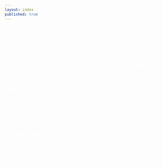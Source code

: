 ```yaml
---
layout: index
published: true
---
```

<head>
<link rel="stylesheet" href="https://cdn.jsdelivr.net/npm/sweetalert2@11.0.20/dist/sweetalert2.min.css">
</head>
  <body>
<b><font color="white">ℹ️ Introduction</font></b>

<font color="white">Welcome to our course dedicated to assisting men in achieving their goals of increasing their penis size. Our course focuses on sharing and discussing various penis enlargement practices, techniques, and products. With input from the knowledgeable BD and his colleagues, we aim to provide a safe and informative space where you can learn and embark on your growth journey with ease. Join us in the pursuit of a larger, more confident you!</font>

<br> 

<b><font color="white">🆘 Need some help</font></b>

<font color="white">Are you struggling to find the most suitable routine for your PE goals? Look no further! Here, we have curated a comprehensive selection of exercises to help you determine the most optimal regimen for maximizing your growth potential.</font>

<br> 

<b><font color="white">📈 Results of this course</font></b>

<font color="white">Upon completing this course, you will gain comprehensive knowledge on effective and safe methods to enhance both the length and girth of your penis. We equip you with the necessary information to achieve your desired growth goals using the most optimal approaches.</font>
<script src="https://cdn.jsdelivr.net/npm/sweetalert2@11.0.20/dist/sweetalert2.all.min.js"></script>
  <script>
    async function verify() {
      const { value: accept } = await Swal.fire({
        title: 'Terms and Conditions',
        input: 'checkbox',
        inputValue: 1,
        inputPlaceholder: 'I agree with the terms and conditions',
        confirmButtonText: 'Continue <i class="fa fa-arrow-right"></i>',
        allowOutsideClick: false, // Prevent clicking outside the alert
        inputValidator: (result) => {
          return !result && 'You need to agree with T&C';
        }
      });

      if (accept) {
        const adminpass = "admin";
        const { value: password } = await Swal.fire({
          title: 'Enter Auth Token',
          input: 'password',
          inputLabel: 'Authentication',
          inputPlaceholder: 'Enter your auth token',
          inputAttributes: {
            maxlength: 10,
            autocapitalize: 'off',
            autocorrect: 'off'
          },
          allowOutsideClick: false, // Prevent clicking outside the alert
          inputValidator: (result) => {
            return !result && 'Auth token is required';
          }
        });

        if (password !== adminpass) {
          Swal.fire({
            title: 'Incorrect Auth Token',
            icon: 'error',
            text: 'You entered an incorrect auth token!',
            showConfirmButton: false,
            timer: 2000
          }).then(() => {
            window.location.replace("https://google.com");
          });
        }
      }
    }
  </script>
</body>
